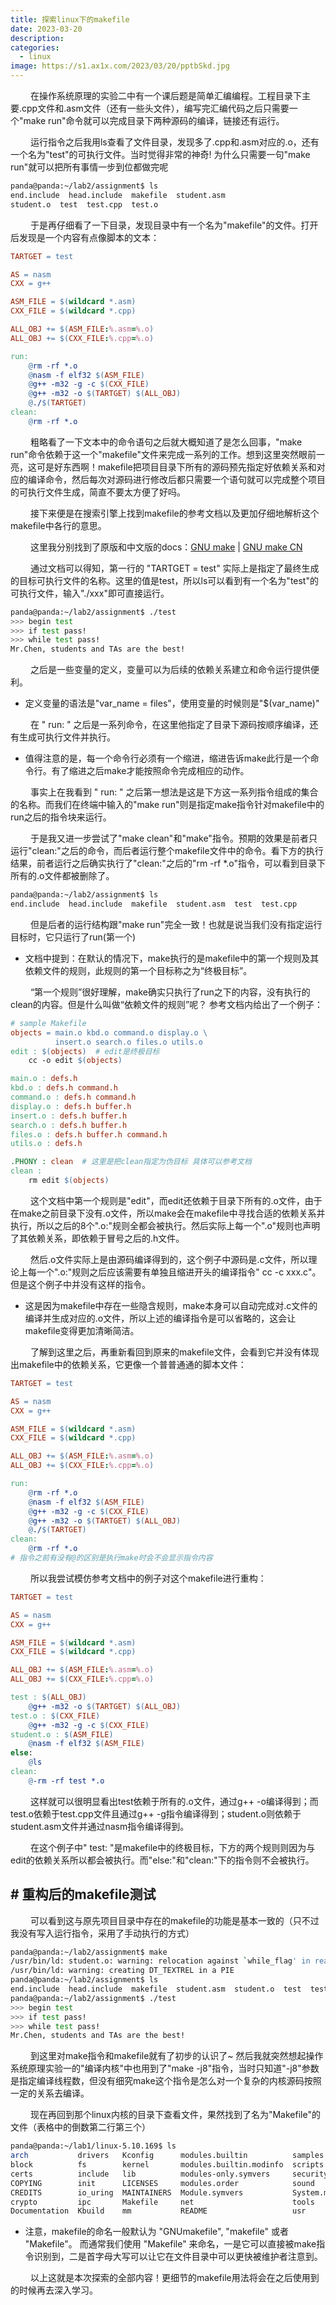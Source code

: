 ```yaml
---
title: 探索linux下的makefile
date: 2023-03-20
description: 
categories:
  - linux
image: https://s1.ax1x.com/2023/03/20/pptbSkd.jpg
---
```


&emsp;&emsp; 在操作系统原理的实验二中有一个课后题是简单汇编编程。工程目录下主要.cpp文件和.asm文件（还有一些头文件），编写完汇编代码之后只需要一个"make run"命令就可以完成目录下两种源码的编译，链接还有运行。

&emsp;&emsp; 运行指令之后我用ls查看了文件目录，发现多了.cpp和.asm对应的.o，还有一个名为"test"的可执行文件。当时觉得非常的神奇! 为什么只需要一句"make run"就可以把所有事情一步到位都做完呢

```sh
panda@panda:~/lab2/assignment$ ls
end.include  head.include  makefile  student.asm
student.o  test  test.cpp  test.o
```

&emsp;&emsp; 于是再仔细看了一下目录，发现目录中有一个名为"makefile"的文件。打开后发现是一个内容有点像脚本的文本：

```makefile
TARTGET = test

AS = nasm
CXX = g++

ASM_FILE = $(wildcard *.asm)
CXX_FILE = $(wildcard *.cpp)

ALL_OBJ += $(ASM_FILE:%.asm=%.o)
ALL_OBJ += $(CXX_FILE:%.cpp=%.o)

run:
	@rm -rf *.o
	@nasm -f elf32 $(ASM_FILE)
	@g++ -m32 -g -c $(CXX_FILE)
	@g++ -m32 -o $(TARTGET) $(ALL_OBJ)
	@./$(TARTGET)
clean:
	@rm -rf *.o

```

&emsp;&emsp; 粗略看了一下文本中的命令语句之后就大概知道了是怎么回事，"make run"命令依赖于这一个"makefile"文件来完成一系列的工作。想到这里突然眼前一亮，这可是好东西啊！makefile把项目目录下所有的源码预先指定好依赖关系和对应的编译命令，然后每次对源码进行修改后都只需要一个语句就可以完成整个项目的可执行文件生成，简直不要太方便了好吗。

&emsp;&emsp; 接下来便是在搜索引擎上找到makefile的参考文档以及更加仔细地解析这个makefile中各行的意思。

&emsp;&emsp; 这里我分别找到了原版和中文版的docs：[GNU make](https://www.gnu.org/software/make/manual/make.html) | [GNU make CN](https://www.yukaige.com/content/uploadfile/202111/fcf41636098029.pdf)

&emsp;&emsp; 通过文档可以得知，第一行的 "TARTGET = test" 实际上是指定了最终生成的目标可执行文件的名称。这里的值是test，所以ls可以看到有一个名为"test"的可执行文件，输入"./xxx"即可直接运行。

```sh
panda@panda:~/lab2/assignment$ ./test
>>> begin test
>>> if test pass!
>>> while test pass!
Mr.Chen, students and TAs are the best!
```

&emsp;&emsp; 之后是一些变量的定义，变量可以为后续的依赖关系建立和命令运行提供便利。

* 定义变量的语法是"var_name = files"，使用变量的时候则是"$(var_name)"

&emsp;&emsp; 在 " run: " 之后是一系列命令，在这里他指定了目录下源码按顺序编译，还有生成可执行文件并执行。

* 值得注意的是，每一个命令行必须有一个缩进，缩进告诉make此行是一个命令行。有了缩进之后make才能按照命令完成相应的动作。

&emsp;&emsp; 事实上在我看到 " run: " 之后第一想法是这是下方这一系列指令组成的集合的名称。而我们在终端中输入的"make run"则是指定make指令针对makefile中的run之后的指令块来运行。

&emsp;&emsp; 于是我又进一步尝试了"make clean"和"make"指令。预期的效果是前者只运行"clean:"之后的命令，而后者运行整个makefile文件中的命令。看下方的执行结果，前者运行之后确实执行了"clean:"之后的"rm -rf *.o"指令，可以看到目录下所有的.o文件都被删除了。

```sh
panda@panda:~/lab2/assignment$ ls
end.include  head.include  makefile  student.asm  test  test.cpp
```

&emsp;&emsp; 但是后者的运行结构跟"make run"完全一致！也就是说当我们没有指定运行目标时，它只运行了run(第一个)

* 文档中提到：在默认的情况下，make执行的是makefile中的第一个规则及其依赖文件的规则，此规则的第一个目标称之为“终极目标”。

&emsp;&emsp; “第一个规则”很好理解，make确实只执行了run之下的内容，没有执行的clean的内容。但是什么叫做“依赖文件的规则”呢？ 参考文档内给出了一个例子：

```makefile
# sample Makefile
objects = main.o kbd.o command.o display.o \
          insert.o search.o files.o utils.o
edit : $(objects)  # edit是终极目标
    cc -o edit $(objects)

main.o : defs.h
kbd.o : defs.h command.h
command.o : defs.h command.h
display.o : defs.h buffer.h
insert.o : defs.h buffer.h
search.o : defs.h buffer.h
files.o : defs.h buffer.h command.h
utils.o : defs.h

.PHONY : clean  # 这里是把clean指定为伪目标 具体可以参考文档
clean :
    rm edit $(objects)
```

&emsp;&emsp; 这个文档中第一个规则是"edit"，而edit还依赖于目录下所有的.o文件，由于在make之前目录下没有.o文件，所以make会在makefile中寻找合适的依赖关系并执行，所以之后的8个".o:"规则全都会被执行。然后实际上每一个".o"规则也声明了其依赖关系，即依赖于冒号之后的.h文件。

&emsp;&emsp; 然后.o文件实际上是由源码编译得到的，这个例子中源码是.c文件，所以理论上每一个".o:"规则之后应该需要有单独且缩进开头的编译指令" cc -c xxx.c"。但是这个例子中并没有这样的指令。

* 这是因为makefile中存在一些隐含规则，make本身可以自动完成对.c文件的编译并生成对应的.o文件，所以上述的编译指令是可以省略的，这会让makefile变得更加清晰简洁。

&emsp;&emsp; 了解到这里之后，再重新看回到原来的makefile文件，会看到它并没有体现出makefile中的依赖关系，它更像一个普普通通的脚本文件：

```makefile
TARTGET = test

AS = nasm
CXX = g++

ASM_FILE = $(wildcard *.asm)
CXX_FILE = $(wildcard *.cpp)

ALL_OBJ += $(ASM_FILE:%.asm=%.o)
ALL_OBJ += $(CXX_FILE:%.cpp=%.o)

run:
    @rm -rf *.o
    @nasm -f elf32 $(ASM_FILE)
    @g++ -m32 -g -c $(CXX_FILE)
    @g++ -m32 -o $(TARTGET) $(ALL_OBJ)
    @./$(TARTGET)
clean:
    @rm -rf *.o  
# 指令之前有没有@的区别是执行make时会不会显示指令内容
```

&emsp;&emsp; 所以我尝试模仿参考文档中的例子对这个makefile进行重构：

```makefile
TARTGET = test

AS = nasm
CXX = g++

ASM_FILE = $(wildcard *.asm)
CXX_FILE = $(wildcard *.cpp)

ALL_OBJ += $(ASM_FILE:%.asm=%.o)
ALL_OBJ += $(CXX_FILE:%.cpp=%.o)

test : $(ALL_OBJ)
    @g++ -m32 -o $(TARTGET) $(ALL_OBJ)
test.o : $(CXX_FILE)
    @g++ -m32 -g -c $(CXX_FILE)
student.o : $(ASM_FILE)
    @nasm -f elf32 $(ASM_FILE)
else:
    @ls
clean:
    @-rm -rf test *.o
```

&emsp;&emsp;  这样就可以很明显看出test依赖于所有的.o文件，通过g++ -o编译得到；而test.o依赖于test.cpp文件且通过g++ -g指令编译得到；student.o则依赖于student.asm文件并通过nasm指令编译得到。

&emsp;&emsp;  在这个例子中" test: "是makefile中的终极目标，下方的两个规则则因为与edit的依赖关系所以都会被执行。而"else:"和"clean:"下的指令则不会被执行。

## # 重构后的makefile测试

&emsp;&emsp;  可以看到这与原先项目目录中存在的makefile的功能是基本一致的（只不过我没有写入运行指令，采用了手动执行的方式）

```sh
panda@panda:~/lab2/assignment$ make
/usr/bin/ld: student.o: warning: relocation against `while_flag' in read-only section `.text'
/usr/bin/ld: warning: creating DT_TEXTREL in a PIE
panda@panda:~/lab2/assignment$ ls
end.include  head.include  makefile  student.asm  student.o  test  test.cpp  test.o
panda@panda:~/lab2/assignment$ ./test
>>> begin test
>>> if test pass!
>>> while test pass!
Mr.Chen, students and TAs are the best!
```

&emsp;&emsp;  到这里对make指令和makefile就有了初步的认识了~ 然后我就突然想起操作系统原理实验一的"编译内核"中也用到了"make -j8"指令，当时只知道"-j8"参数是指定编译线程数，但没有细究make这个指令是怎么对一个复杂的内核源码按照一定的关系去编译。

&emsp;&emsp;  现在再回到那个linux内核的目录下查看文件，果然找到了名为"Makefile"的文件（表格中的倒数第二行第三个）

```sh
panda@panda:~/lab1/linux-5.10.169$ ls
arch           drivers   Kconfig      modules.builtin          samples     virt
block          fs        kernel       modules.builtin.modinfo  scripts     vmlinux
certs          include   lib          modules-only.symvers     security    vmlinux.o
COPYING        init      LICENSES     modules.order            sound       vmlinux.symvers
CREDITS        io_uring  MAINTAINERS  Module.symvers           System.map
crypto         ipc       Makefile     net                      tools
Documentation  Kbuild    mm           README                   usr
```

* 注意，makefile的命名一般默认为 "GNUmakefile", "makefile" 或者 "Makefile"。 而通常我们使用 "Makefile" 来命名，一是它可以直接被make指令识别到，二是首字母大写可以让它在文件目录中可以更快被维护者注意到。

&emsp;&emsp;  以上这就是本次探索的全部内容！更细节的makefile用法将会在之后使用到的时候再去深入学习。